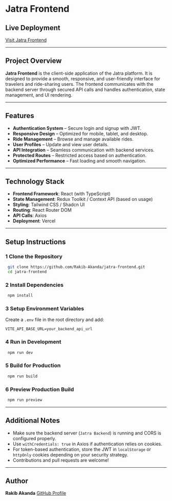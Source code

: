 # Jatra Frontend

##  Live Deployment

[Visit Jatra Frontend](https://jatra-frontend.vercel.app)

---

##  Project Overview

**Jatra Frontend** is the client-side application of the Jatra platform. It is designed to provide a smooth, responsive, and user-friendly interface for travelers and ride-sharing users. The frontend communicates with the backend server through secured API calls and handles authentication, state management, and UI rendering.

---

##  Features

*  **Authentication System** – Secure login and signup with JWT.
*  **Responsive Design** – Optimized for mobile, tablet, and desktop.
*  **Ride Management** – Browse and manage available rides.
*  **User Profiles** – Update and view user details.
*  **API Integration** – Seamless communication with backend services.
*  **Protected Routes** – Restricted access based on authentication.
*  **Optimized Performance** – Fast loading and smooth navigation.

---

##  Technology Stack

* **Frontend Framework**: React (with TypeScript)
* **State Management**: Redux Toolkit / Context API (based on usage)
* **Styling**: Tailwind CSS / Shadcn UI
* **Routing**: React Router DOM
* **API Calls**: Axios
* **Deployment**: Vercel

---

##  Setup Instructions

### 1 Clone the Repository

```bash
 git clone https://github.com/Rakib-Akanda/jatra-frontend.git
 cd jatra-frontend
```

### 2 Install Dependencies

```bash
 npm install
```

### 3 Setup Environment Variables

Create a `.env` file in the root directory and add:

```env
VITE_API_BASE_URL=your_backend_api_url
```

### 4 Run in Development

```bash
 npm run dev
```

### 5 Build for Production

```bash
 npm run build
```

### 6 Preview Production Build

```bash
 npm run preview
```

---

##  Additional Notes

* Make sure the backend server (`Jatra Backend`) is running and CORS is configured properly.
* Use `withCredentials: true` in Axios if authentication relies on cookies.
* For token-based authentication, store the JWT in `localStorage` or `httpOnly` cookies depending on your security strategy.
* Contributions and pull requests are welcome!

---

##  Author

**Rakib Akanda**
[GitHub Profile](https://github.com/Rakib-Akanda)
